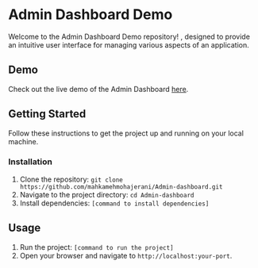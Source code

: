 # Admin Dashboard Demo

Welcome to the Admin Dashboard Demo repository! , designed to provide an intuitive user interface for managing various aspects of an application.
## Demo

Check out the live demo of the Admin Dashboard [here](https://mahkamehmohajerani.github.io/Admin-dashboard/).

## Getting Started

Follow these instructions to get the project up and running on your local machine.

### Installation

1. Clone the repository: `git clone https://github.com/mahkamehmohajerani/Admin-dashboard.git`
2. Navigate to the project directory: `cd Admin-dashboard`
3. Install dependencies: `[command to install dependencies]`

## Usage

1. Run the project: `[command to run the project]`
2. Open your browser and navigate to `http://localhost:your-port`.

